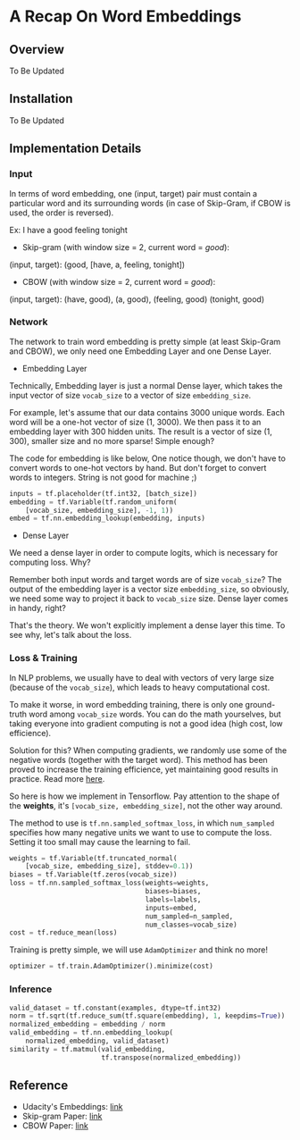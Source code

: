 # A Recap On Word Embeddings

## Overview
To Be Updated

## Installation
To Be Updated

## Implementation Details
### Input

In terms of word embedding, one (input, target) pair must contain a particular word and its surrounding words (in case of Skip-Gram, if CBOW is used, the order is reversed).

Ex: I have a good feeling tonight

- Skip-gram (with window size = 2, current word = *good*):

(input, target): (good, [have, a, feeling, tonight])

- CBOW (with window size = 2, current word = *good*):

(input, target): (have, good), (a, good), (feeling, good) (tonight, good)

### Network

The network to train word embedding is pretty simple (at least Skip-Gram and CBOW), we only need one Embedding Layer and one Dense Layer.

- Embedding Layer

Technically, Embedding layer is just a normal Dense layer, which takes the input vector of size `vocab_size` to a vector of size `embedding_size`. 

For example, let's assume that our data contains 3000 unique words. Each word will be a one-hot vector of size (1, 3000). We then pass it to an embedding layer with 300 hidden units. The result is a vector of size (1, 300), smaller size and no more sparse! Simple enough?

The code for embedding is like below, One notice though, we don't have to convert words to one-hot vectors by hand. But don't forget to convert words to integers. String is not good for machine ;)

```python
inputs = tf.placeholder(tf.int32, [batch_size])
embedding = tf.Variable(tf.random_uniform(
    [vocab_size, embedding_size], -1, 1))
embed = tf.nn.embedding_lookup(embedding, inputs)
```

- Dense Layer

We need a dense layer in order to compute logits, which is necessary for computing loss. Why?

Remember both input words and target words are of size `vocab_size`? The output of the embedding layer is a vector size `embedding_size`, so obviously, we need some way to project it back to `vocab_size` size. Dense layer comes in handy, right?

That's the theory. We won't explicitly implement a dense layer this time. To see why, let's talk about the loss.

### Loss & Training

In NLP problems, we usually have to deal with vectors of very large size (because of the `vocab_size`), which leads to heavy computational cost.

To make it worse, in word embedding training, there is only one ground-truth word among `vocab_size` words. You can do the math yourselves, but taking everyone into gradient computing is not a good idea (high cost, low efficience).

Solution for this? When computing gradients, we randomly use some of the negative words (together with the target word). This method has been proved to increase the training efficience, yet maintaining good results in practice. Read more <a href="https://arxiv.org/abs/1412.2007" target="_blank">here</a>.

So here is how we implement in Tensorflow. Pay attention to the shape of the **weights**, it's `[vocab_size, embedding_size]`, not the other way around.

The method to use is `tf.nn.sampled_softmax_loss`, in which `num_sampled` specifies how many negative units we want to use to compute the loss. Setting it too small may cause the learning to fail.

```python
weights = tf.Variable(tf.truncated_normal(
    [vocab_size, embedding_size], stddev=0.1))
biases = tf.Variable(tf.zeros(vocab_size))
loss = tf.nn.sampled_softmax_loss(weights=weights,
                                  biases=biases,
                                  labels=labels,
                                  inputs=embed,
                                  num_sampled=n_sampled,
                                  num_classes=vocab_size)
cost = tf.reduce_mean(loss)
```

Training is pretty simple, we will use `AdamOptimizer` and think no more!

```python
optimizer = tf.train.AdamOptimizer().minimize(cost)
```

### Inference

```python
valid_dataset = tf.constant(examples, dtype=tf.int32)
norm = tf.sqrt(tf.reduce_sum(tf.square(embedding), 1, keepdims=True))
normalized_embedding = embedding / norm
valid_embedding = tf.nn.embedding_lookup(
    normalized_embedding, valid_dataset)
similarity = tf.matmul(valid_embedding,
                       tf.transpose(normalized_embedding))
```

## Reference
- Udacity's Embeddings: [link](https://github.com/udacity/deep-learning/tree/master/embeddings)
- Skip-gram Paper: [link](https://arxiv.org/abs/1310.4546)
- CBOW Paper: [link](https://arxiv.org/abs/1301.3781)
